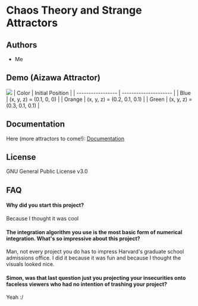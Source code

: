 
# Chaos Theory and Strange Attractors



## Authors

- Me


## Demo (Aizawa Attractor)

![](https://github.com/epa058/Strange-Attractors/blob/main/Animations/Aizawa%20Attractor.gif)
| Color             | Initial Position      |
| ----------------- | --------------------- |
| Blue | (x, y, z) = (0.1, 0, 0) |
| Orange | (x, y, z) = (0.2, 0.1, 0.1) |
| Green | (x, y, z) = (0.3, 0.1, 0.1) |

## Documentation

Here (more attractors to come!): [Documentation](https://github.com/epa058/Strange-Attractors/blob/main/Documentation.pdf)

## License

GNU General Public License v3.0


## FAQ

#### Why did you start this project?

Because I thought it was cool

#### The integration algorithm you use is the most basic form of numerical integration. What's so impressive about this project?

Man, not every project you do has to impress Harvard's graduate school admissions office. I did it because it was fun and because I thought the visuals looked nice. 

#### Simon, was that last question just you projecting your insecurities onto faceless viewers who had no intention of trashing your project?

Yeah :/
